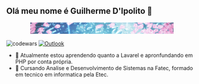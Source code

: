 ## Olá meu nome é Guilherme D'Ipolito 👋
<p align="center">
<img src="gif/banner.gif" width="75%" />
</p>

![codewars](https://www.codewars.com/users/guidipolito/badges/small)   <a href="mailto:guilherme.dipolito@fatec.sp.gov.br"><img alt="Outlook" src="https://img.shields.io/badge/Microsoft_Outlook-0078D4?style=for-the-badge&logo=microsoft-outlook&logoColor=white" width="155px" /></a> 
- 🌱 Atualmente estou aprendendo quanto a Lavarel e apronfundando em PHP por conta própria.
- 📖 Cursando Analise e Desenvolvimento de Sistemas na Fatec, formado em tecnico em informatica pela Etec.
<!--
**guidipolito/guidipolito** is a ✨ _special_ ✨ repository because its `README.md` (this file) appears on your GitHub profile.

Here are some ideas to get you started:

- 🔭 I’m currently working on ...
- 🌱 I’m currently learning ...
- 👯 I’m looking to collaborate on ...
- 🤔 I’m looking for help with ...
- 💬 Ask me about ...
- 📫 How to reach me: ...
- 😄 Pronouns: ...
- ⚡ Fun fact: ...
-->
